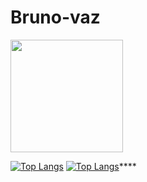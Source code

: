 # Bruno-vaz

<div>
<a href="https://github.com/Brunolampoglio">
<img height="180em" src="https://github-readme-stats.vercel.app/api?username=Brunolampoglio&show_icons=true&theme=dracula&include_all_commits=true&count_private=true"/>
</div>

[![Top Langs](https://github-readme-stats.vercel.app/api/top-langs/?username=Brunolampoglio&layout=compact)](https://github.com/Brunolampoglio/github-readme-stats)
 [![Top Langs](https://github-readme-stats.vercel.app/api/top-langs/?username=Brunolampoglio)](https://github.com/anuraghazra/github-readme-stats)****

